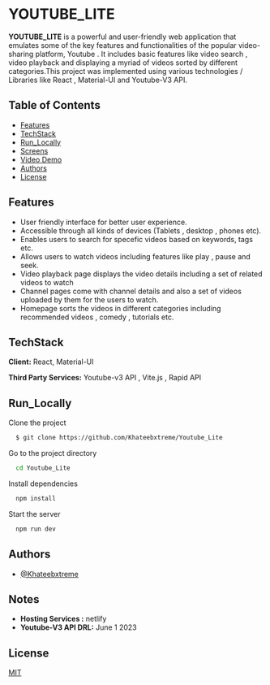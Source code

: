 # YOUTUBE_LITE

**YOUTUBE_LITE** is a powerful and user-friendly web application that emulates some of the key features and functionalities of the popular video-sharing platform, Youtube . It includes basic features like video search , video playback and displaying a myriad of videos sorted by different categories.This project was implemented using various technologies / Libraries like React , Material-UI and Youtube-V3 API.

## Table of Contents
- [Features](#features)
- [TechStack](#techstack)
- [Run_Locally](#run_locally)
- [Screens](#screens)
- [Video Demo](#demo)
- [Authors](#authors)
- [License](#license)

## Features
- User friendly interface for better user experience.
- Accessible through all kinds of devices (Tablets , desktop , phones etc).
- Enables users to search for specefic videos based on keywords, tags etc.
- Allows users to watch videos including features like play , pause and seek.
- Video playback page displays the video details including a set of related videos to watch
- Channel pages come with channel details and also a set of videos uploaded by them for the users to watch.
- Homepage sorts the videos in different categories including recommended videos , comedy , tutorials etc.


## TechStack

**Client:** React, Material-UI

**Third Party Services:** Youtube-v3 API ,  Vite.js , Rapid API

## Run_Locally

Clone the project

```bash
  $ git clone https://github.com/Khateebxtreme/Youtube_Lite
```

Go to the project directory

```bash
  cd Youtube_Lite
```

Install dependencies

```bash
  npm install
```

Start the server

```bash
  npm run dev
```

## Authors

- [@Khateebxtreme](https://github.com/Khateebxtreme)


## Notes

- **Hosting Services :**  netlify
- **Youtube-V3 API DRL:**  June 1 2023


## License

[MIT](https://choosealicense.com/licenses/mit/)
